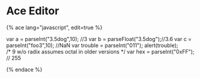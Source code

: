 # Ace Editor


{% ace lang="javascript", edit=true %}

var a = parseInt("3.5dog",10); //3
var b = parseFloat("3.5dog");//3.6
var c = parseInt("foo3",10); //NaN
var trouble = parseInt("011");
alert(trouble);  
/* 9 w/o radix assumes octal  in older versions */
var hex = parseInt("0xFF"); // 255

{% endace %}